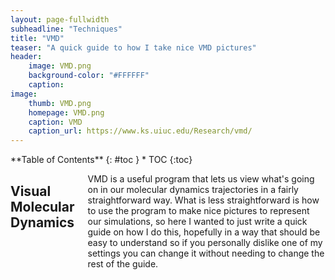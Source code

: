 ```yaml
---
layout: page-fullwidth
subheadline: "Techniques"
title: "VMD"
teaser: "A quick guide to how I take nice VMD pictures"
header:
    image: VMD.png
    background-color: "#FFFFFF"
    caption: 
image:
    thumb: VMD.png
    homepage: VMD.png
    caption: VMD
    caption_url: https://www.ks.uiuc.edu/Research/vmd/
---
```

<!--more-->

<div class="row">
<div class="medium-4 medium-push-8 columns" markdown="1">
<div class="panel radius" markdown="1">
**Table of Contents**
{: #toc }
*  TOC
{:toc}
</div>
</div><!-- /.medium-4.columns -->

<div class="medium-8 medium-pull-4 columns" markdown="1">

## Visual Molecular Dynamics
VMD is a useful program that lets us view what's going on in our molecular
dynamics trajectories in a fairly straightforward way. What is less
straightforward is how to use the program to make nice pictures to represent our
simulations, so here I wanted to just write a quick guide on how I do this,
hopefully in a way that should be easy to understand so if you personally
dislike one of my settings you can change it without needing to change the rest
of the guide.
